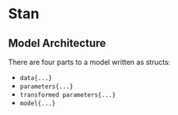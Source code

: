#  Stan

## Model Architecture

There are four parts to a model written as structs:

* `data{...}`
* `parameters{...}`
* `transformed parameters{...}`
* `model{...}`